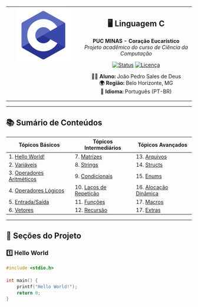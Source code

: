 <table align="center">
  <tr>
    <td width="40%" valign="top" align="center">
      <img src="Images/c-programming.png" width="80%" alt="Código em C" style="border-radius: 8px;">
    </td>
    <td width="60%" valign="top" align="center">
      
<div align="center">

## 🖥️ Linguagem C  
**PUC MINAS - Coração Eucarístico**  
*Projeto acadêmico do curso de Ciência da Computação*  

[![Status](https://img.shields.io/badge/Status-Concluído-brightgreen)]()
[![Licença](https://img.shields.io/badge/Licença-MIT-blue)]()

**🧑‍🎓 Aluno:** João Pedro Sales de Deus  
**🌍 Região:** Belo Horizonte, MG  
**🚩 Idioma:** Português (PT-BR)  

</div>
    </td>
  </tr>
</table>

---

## 📚 Sumário de Conteúdos

<div align="center">

| **Tópicos Básicos**            | **Tópicos Intermediários**       | **Tópicos Avançados**           |
|--------------------------------|----------------------------------|----------------------------------|
| 1. [Hello World!](#-hello-world)| 7. [Matrizes](#-matrizes)  | 13. [Arquivos](#-arquivos)      |
| 2. [Variáveis](#-variáveis)    | 8. [Strings](#-strings) | 14. [Structs](#-structs)        |
| 3. [Operadores Aritméticos](#-operadores-aritméticos) | 9. [Condicionais](#-estruturas-condicionais) | 15. [Enums](#-enums)            |
| 4. [Operadores Lógicos](#-operadores-lógicos) | 10. [Laços de Repetição](#-laços-de-repetição) | 16. [Alocação Dinâmica](#-alocação-dinâmica) |
| 5. [Entrada/Saída](#-entrada-e-saída)                               | 11. [Funções](#-funções)          |       17. [Macros](#-macros)                           |
| 6. [Vetores](#-vetores)                               | 12. [Recursão](#-recursao)          |      17. [Extras](#-extras)                            | 

</div>

---

## 🚀 Seções do Projeto

### 1️⃣ Hello World
```c
#include <stdio.h>

int main() {
    printf("Hello World!");
    return 0;
}
